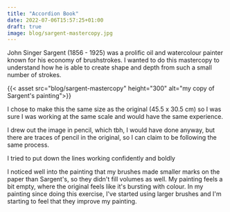 ```yaml
---
title: "Accordion Book"
date: 2022-07-06T15:57:25+01:00
draft: true
image: blog/sargent-mastercopy.jpg
---
```


John Singer Sargent (1856 - 1925) was a prolific oil and watercolour painter known for his economy of brushstrokes.  I wanted to do this mastercopy to understand how he is able to create shape and depth from such a small number of strokes.  

{{< asset src="blog/sargent-mastercopy" height="300" alt="my copy of Sargent's painting">}}

I chose to make this the same size as the original (45.5 x 30.5 cm) so I was sure I was working at the same scale and would have the same experience.  

I drew out the image in pencil, which tbh, I would have done anyway, but there are traces of pencil in the original, so I can claim to be following the same process.  

I tried to put down the lines working confidently and boldly

I noticed well into the painting that my brushes made smaller marks on the paper than Sargent's, so they didn't fill volumes as well.  My painting feels a bit empty, where the original feels like it's bursting with colour.  In my painting since doing this exercise, I've started using larger brushes and I'm starting to feel that they improve my painting.


